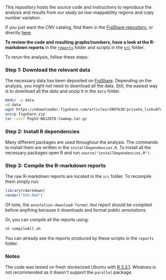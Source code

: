 This repository hosts the source code and instructions to reproduce the analysis and results from our study on low-mappability regions and copy number variation.

If you just want the CNV catalog, find them in the [FigShare repository](https://figshare.com/s/8fd3007ebb0fbad09b6d), or directly [here](https://ndownloader.figshare.com/files/3638574).

**To review the code and resulting graphs/numbers, have a look at the R-markdown reports** in the [`reports`](https://github.com/jmonlong/reppopsv/tree/master/reports) folder and scripts in the  [`src`](https://github.com/jmonlong/reppopsv/tree/master/src) folder.

To rerun the analysis, follow these steps:

### Step 1: Download the relevant data

The necessary data has been deposited on [FigShare](https://figshare.com/s/8fd3007ebb0fbad09b6d). Depending on the analysis, you might not need to download all the data.
Still, the easiest way is to download all the data and unzip it in the `data` folder.

```sh
mkdir -p data
cd data
wget https://ndownloader.figshare.com/articles/2007630?private_link=8fd3007ebb0fbad09b6d -O figshare.zip
unzip figshare.zip
tar -xzvf PopSV-NA12878-lowmap.tar.gz
```

### Step 2: Install R dependencies

Many different packages are used throughout the analysis. The commands to install them are written in the `installDependencies.R`. 
To install all the necessary packages open R and run `source("installDependencies.R")`.

### Step 3: Compile the R-markdown reports

The raw R-markdown reports are located in the `src` folder. To recompile them simply run:

```r
library(rmarkdown)
render("XXX.Rmd")
```

Of note, the `annotation-download-format.Rmd` report should be compiled before anything because it downloads and format public annotations.

Or, you can compile all the reports using:

```sh
sh compileAll.sh
```

You can already see the reports produced by these scripts in the `reports` folder.

### Notes

The code was tested on fresh dockerized Ubuntu with [R 3.3.1](https://github.com/jmonlong/myDockerfiles/blob/reppopsv/R.3.3.1/Dockerfile). Windows is not recommended as it doesn't support the `parallel` package.
